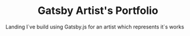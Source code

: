 
<h1 align="center">
  Gatsby Artist's Portfolio
</h1>
Landing I`ve build using Gatsby.js for an artist which represents it`s works
